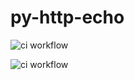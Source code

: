 # py-http-echo
![ci workflow](https://github.com/Surote/py-http-echo/actions/workflows/ci-dev.yaml/badge.svg)

![ci workflow](https://github.com/Surote/py-http-echo/actions/workflows/ci-tag.yaml/badge.svg)